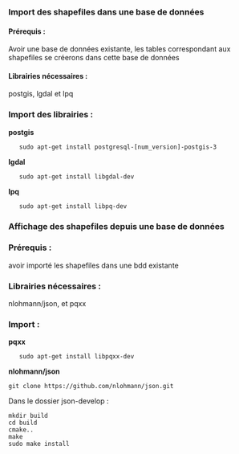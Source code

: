 ### Import des shapefiles dans une base de données
#### Prérequis : 
Avoir une base de données existante, les tables correspondant aux shapefiles se créerons dans cette base de données  
#### Librairies nécessaires : 
postgis, lgdal et lpq  
### Import des librairies :  
**postgis**
```
   sudo apt-get install postgresql-[num_version]-postgis-3
```
**lgdal**
```
   sudo apt-get install libgdal-dev
```
**lpq**
```
   sudo apt-get install libpq-dev
```
### Affichage des shapefiles depuis une base de données
### Prérequis : 
avoir importé les shapefiles dans une bdd existante
### Librairies nécessaires : 
nlohmann/json, et pqxx  
### Import : 
**pqxx** 
```
   sudo apt-get install libpqxx-dev
```
**nlohmann/json**
```
git clone https://github.com/nlohmann/json.git
```
Dans le dossier json-develop : 
```
mkdir build
cd build
cmake..
make
sudo make install
```
